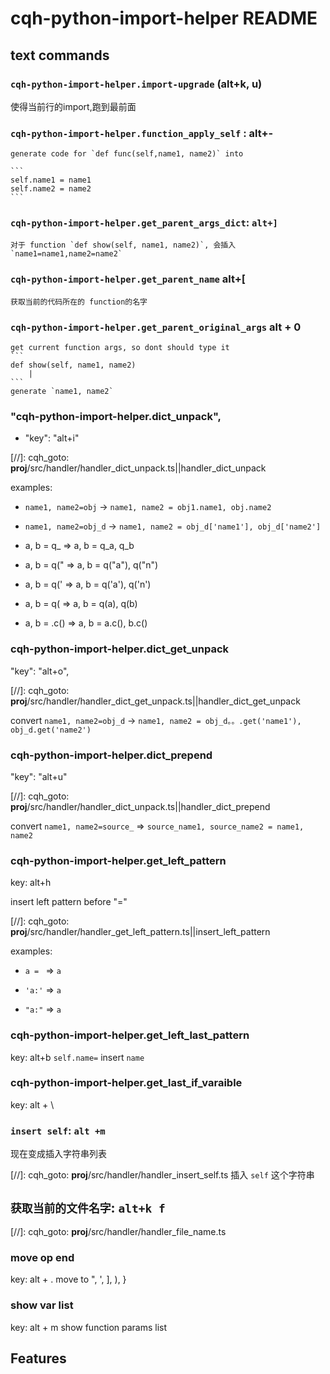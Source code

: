 # cqh-python-import-helper README



## text commands

### `cqh-python-import-helper.import-upgrade` (alt+k, u)
使得当前行的import,跑到最前面

<!-- 
### `cqh-python-import-help.select-current-line`:
select the current line from the first non emtpy position to end position
<strong>override `alt +L` key bind</strong> -->

### `cqh-python-import-helper.function_apply_self` : alt+-

    generate code for `def func(self,name1, name2)` into

    ```
    self.name1 = name1
    self.name2 = name2
    ```

### `cqh-python-import-helper.get_parent_args_dict`: `alt+]`

    对于 function `def show(self, name1, name2)`, 会插入 `name1=name1,name2=name2`
   

### `cqh-python-import-helper.get_parent_name` alt+[

    获取当前的代码所在的 function的名字


### `cqh-python-import-helper.get_parent_original_args` alt + 0

    get current function args, so dont should type it
    ```
    def show(self, name1, name2)
        |
    ```
    generate `name1, name2`



### "cqh-python-import-helper.dict_unpack",
                
- "key": "alt+i"

[//]: cqh_goto: __proj__/src/handler/handler_dict_unpack.ts||handler_dict_unpack

examples:

*  `name1, name2=obj` -> `name1, name2 = obj1.name1, obj.name2`

*  `name1, name2=obj_d` -> `name1, name2 = obj_d['name1'], obj_d['name2']`

* a, b = q_ => a, b = q_a, q_b

* a, b = q(" => a, b = q("a"), q("n")

* a, b = q(' => a, b = q('a'), q('n')

* a, b = q( => a, b = q(a), q(b)

* a, b = .c() => a, b = a.c(), b.c()


###  cqh-python-import-helper.dict_get_unpack
"key": "alt+o",

[//]: cqh_goto: __proj__/src/handler/handler_dict_get_unpack.ts||handler_dict_get_unpack

convert `name1, name2=obj_d` -> `name1, name2 = obj_d。。.get('name1'), obj_d.get('name2')`

### cqh-python-import-helper.dict_prepend
"key": "alt+u"

[//]: cqh_goto: __proj__/src/handler/handler_dict_unpack.ts||handler_dict_prepend

convert `name1, name2=source_` => `source_name1, source_name2 = name1, name2`

### cqh-python-import-helper.get_left_pattern
key: alt+h

insert left pattern before "="

[//]: cqh_goto: __proj__/src/handler/handler_get_left_pattern.ts||insert_left_pattern

examples:

* `a = ` => `a`

* `'a:'` => `a`

*  `"a:"` => `a`


### cqh-python-import-helper.get_left_last_pattern
key: alt+b
`self.name=` insert `name`


### cqh-python-import-helper.get_last_if_varaible
key: alt + \


### `insert self`: `alt +m`

现在变成插入字符串列表

[//]: cqh_goto: __proj__/src/handler/handler_insert_self.ts
插入 `self` 这个字符串


## `获取当前的文件名字`: `alt+k f`

[//]: cqh_goto:  __proj__/src/handler/handler_file_name.ts

### move op end
key: alt + .
move to ", ', ], ), }

### show var list
key: alt + m
show function params list





## Features

